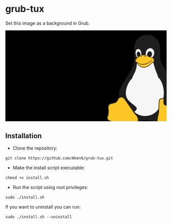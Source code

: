 # grub-tux

Set this image as a background in Grub.

![preview](images/tux.jpg)

## Installation

- Clone the repository:
```
git clone https://github.com/Aken6/grub-tux.git
```
- Make the install script executable:
```
chmod +x install.sh
```
- Run the script using root privileges:
```
sudo ./install.sh
```

If you want to uninstall you can run:
```
sudo ./install.sh --uninstall
```
